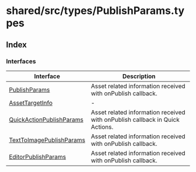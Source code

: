 # shared/src/types/PublishParams.types

## Index

### Interfaces

| Interface | Description |
| ------ | ------ |
| [PublishParams](interfaces/publish-params/index.md) | Asset related information received with onPublish callback. |
| [AssetTargetInfo](interfaces/asset-target-info/index.md) | - |
| [QuickActionPublishParams](interfaces/quick-action-publish-params/index.md) | Asset related information received with onPublish callback in Quick Actions. |
| [TextToImagePublishParams](interfaces/TextToImagepublish-params.md) | Asset related information received with onPublish callback. |
| [EditorPublishParams](interfaces/editor-publish-params/index.md) | Asset related information received with onPublish callback. |
